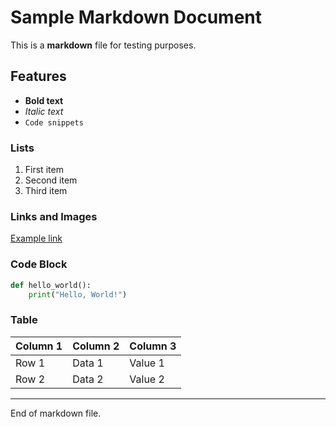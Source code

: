 # Sample Markdown Document

This is a **markdown** file for testing purposes.

## Features

- **Bold text**
- *Italic text*
- `Code snippets`

### Lists

1. First item
2. Second item
3. Third item

### Links and Images

[Example link](https://example.com)

### Code Block

```python
def hello_world():
    print("Hello, World!")
```

### Table

| Column 1 | Column 2 | Column 3 |
|----------|----------|----------|
| Row 1    | Data 1   | Value 1  |
| Row 2    | Data 2   | Value 2  |

---

End of markdown file.